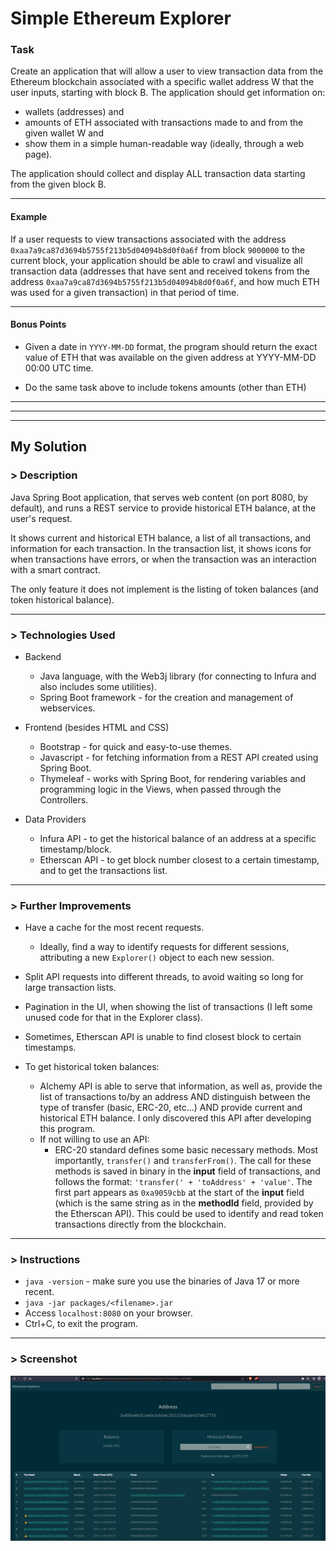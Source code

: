 # Simple Ethereum Explorer

### Task

Create an application that will allow a user to view transaction data from the Ethereum blockchain associated with a specific wallet address W that the user inputs, starting with block B. The application should get information on:

- wallets (addresses) and
- amounts of ETH associated with transactions made to and from the given wallet W and
- show them in a simple human-readable way (ideally, through a web page).

The application should collect and display ALL transaction data starting from the given block B.

---

#### Example

If a user requests to view transactions associated with the address `0xaa7a9ca87d3694b5755f213b5d04094b8d0f0a6f` from block `9000000` to the current block, your application should be able to crawl and visualize all transaction data (addresses that have sent and received tokens from the address `0xaa7a9ca87d3694b5755f213b5d04094b8d0f0a6f`, and how much ETH was used for a given transaction) in that period of time.

---

#### Bonus Points

- Given a date in `YYYY-MM-DD` format, the program should return the exact value of ETH that was available on the given address at YYYY-MM-DD 00:00 UTC time.

- Do the same task above to include tokens amounts (other than ETH)

---
---
---

## My Solution
### \> Description
Java Spring Boot application, that serves web content (on port 8080, by default), and runs a REST service to provide historical ETH balance, at the user's request.

It shows current and historical ETH balance, a list of all transactions, and information for each transaction. In the transaction list, it shows icons for when transactions have errors, or when the transaction was an interaction with a smart contract.

The only feature it does not implement is the listing of token balances (and token historical balance).

---
### \> Technologies Used
- Backend
  - Java language, with the Web3j library (for connecting to Infura and also includes some utilities).
  - Spring Boot framework - for the creation and management of webservices.

- Frontend (besides HTML and CSS)
  - Bootstrap - for quick and easy-to-use themes.
  - Javascript - for fetching information from a REST API created using Spring Boot.
  - Thymeleaf - works with Spring Boot, for rendering variables and programming logic in the Views, when passed through the Controllers.
  
- Data Providers
  - Infura API - to get the historical balance of an address at a specific timestamp/block.
  - Etherscan API - to get block number closest to a certain timestamp, and to get the transactions list.

---
### \> Further Improvements
- Have a cache for the most recent requests.
  - Ideally, find a way to identify requests for different sessions, attributing a new `Explorer()` object to each new session.
- Split API requests into different threads, to avoid waiting so long for large transaction lists.
- Pagination in the UI, when showing the list of transactions (I left some unused code for that in the Explorer class).
- Sometimes, Etherscan API is unable to find closest block to certain timestamps.


- To get historical token balances:
  - Alchemy API is able to serve that information, as well as, provide the list of transactions to/by an address AND distinguish between the type of transfer (basic, ERC-20, etc...) AND provide current and historical ETH balance. I only discovered this API after developing this program.
  - If not willing to use an API:
    - ERC-20 standard defines some basic necessary methods. Most importantly, `transfer()` and `transferFrom()`.
The call for these methods is saved in binary in the **input** field of transactions,
and follows the format: `'transfer(' + 'toAddress' + 'value'`. The first part appears as `0xa9059cbb` at the start of the **input** field (which is the same string as in the **methodId** field, provided by the Etherscan API).
This could be used to identify and read token transactions directly from the blockchain.

---
### \> Instructions
- `java -version` - make sure you use the binaries of Java 17 or more recent.
- `java -jar packages/<filename>.jar`
- Access `localhost:8080` on your browser.
- Ctrl+C, to exit the program.

---
### \> Screenshot
<p align="center">
    <img src="screenshots/screenshot1.png">
</p>